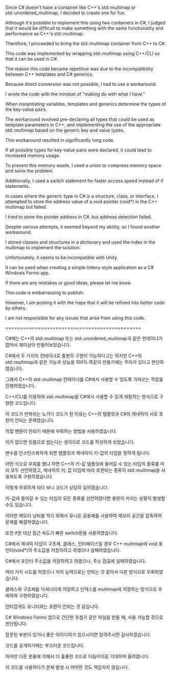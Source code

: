 Since C# doesn't have a container like C++'s std::multimap or std::unordered_multimap, I decided to create one for fun.

Although it's possible to implement this using two containers in C#, I judged that it would be difficult to make something with the same functionality and performance as C++'s std::multimap.

Therefore, I proceeded to bring the std::multimap container from C++ to C#.

This code was implemented by wrapping std::multimap using C++/CLI so that it can be used in C#.

The reason this code became repetitive was due to the incompatibility between C++ templates and C# generics.

Because direct conversion was not possible, I had to use a workaround.

I wrote the code with the mindset of "making do with what I have."

When instantiating variables, templates and generics determine the types of the key-value pairs.

The workaround involved pre-declaring all types that could be used as template parameters in C++, and implementing the use of the appropriate std::multimap based on the generic key and value types.

This workaround resulted in significantly long code.

If all possible types for key-value pairs were declared, it could lead to increased memory usage.

To prevent this memory waste, I used a union to compress memory space and solve the problem.

Additionally, I used a switch statement for faster access speed instead of if statements.

In cases where the generic type in C# is a structure, class, or interface, I attempted to store the address value of a void pointer (void*) in the C++ multimap but failed.

I tried to store the pointer address in C#, but address detection failed.

Despite various attempts, it seemed beyond my ability, so I found another workaround.

I stored classes and structures in a dictionary and used the index in the multimap to implement the solution.

Unfortunately, it seems to be incompatible with Unity.

It can be used when creating a simple lottery-style application as a C# Windows Forms app.

If there are any mistakes or good ideas, please let me know.

This code is embarrassing to publish.

However, I am posting it with the hope that it will be refined into better code by others.

I am not responsible for any issues that arise from using this code.

==============================================

C#에는 C++의 std::multimap 또는 std::unordered_multimap과 같은 컨테이너가 없어서 재미삼아 만들어보았습니다.

C#에서 두 가지의 컨테이너로 충분히 구현이 가능하다고는 하지만 C++의 std::multimap과 같은 기능과 성능을 100% 똑같이 만들기에는 무리가 있다고 판단하였습니다.

그래서 C++의 std::multimap 컨테이너를 C#에서 사용할 수 있도록 가져오는 작업을 진행하였습니다.

C++/CLI를 이용하여 std::multimap을 C#에서 사용할 수 있게 래핑하는 방식으로 구현한 코드입니다.

이 코드가 반복되는 노가다 코드가 된 이유는 C++의 템플릿과 C#의 제네릭이 서로 호환이 안되는 문제였습니다.

직접 변환이 안되기 때문에 우회하는 방법을 사용하였습니다.

이가 없으면 잇몸으로 씹는다는 생각으로 코드를 작성하게 되었습니다.

변수를 인스턴스화하게 되면 템플릿과 제네릭이 키-값의 타입을 정하게 됩니다.

어떤 식으로 우회를 했냐 하면 C++의 키-값 템플릿에 들어갈 수 있는 타입의 종류를 미리 모두 선언하였고, 제네릭의 키, 값 타입에 따라 호환되는 종류의 std::multimap을 사용하도록 구현하였습니다.

이렇게 우회하게 되다 보니 코드가 상당히 길어졌습니다.

키-값에 들어갈 수 있는 타입의 모든 종류를 선언하였다면 용량이 커지는 상황이 발생할 수도 있습니다.

이러한 메모리 낭비를 막기 위해서 유니온 공용체를 사용하여 메모리 공간을 압축하여 문제를 해결하였습니다.

또한 if문 대신 접근 속도가 빠른 switch문을 사용하였습니다.

C#에서 제네릭 타입이 구조체, 클래스, 인터페이스일 경우 C++ multimap에 void 포인터(void*)의 주소값을 저장하려고 하였으나 실패하였습니다.

C#에서 포인터 주소값을 저장하려고 하였으나, 주소 검출에 실패하였습니다.

여러 가지 시도를 하였으나 저의 능력으로는 안되는 것 같아서 다른 방식으로 우회하였습니다.

클래스와 구조체를 딕셔너리에 저장하고 인덱스를 multimap에 저장하는 방식으로 우회하여 구현하였습니다.

안타깝게도 유니티와는 호환이 안되는 것 같습니다.

C# Windows Forms 앱으로 간단한 추첨기 같은 파일을 만들 때, 사용 가능할 것으로 판단됩니다.

잘못된 부분이 있거나 좋은 아이디어가 있으시다면 알려주시면 감사하겠습니다.

코드를 공개하기에는 부끄러운 코드입니다.

하지만 다른 분들에 의해서 더 훌륭한 코드로 다듬어지길 기대하며 올려봅니다.

이 코드를 사용하다가 문제 발생 시 어떠한 것도 책임지지 않습니다.
